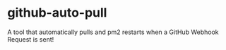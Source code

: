 # github-auto-pull
A tool that automatically pulls and pm2 restarts when a GitHub Webhook Request is sent!
